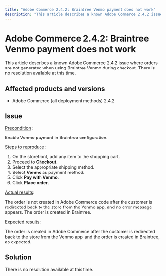 ```yaml
---
title: "Adobe Commerce 2.4.2: Braintree Venmo payment does not work"
description: "This article describes a known Adobe Commerce 2.4.2 issue where orders are not generated when using Braintree Venmo during checkout. There is no resolution available at this time."
---
```


# Adobe Commerce 2.4.2: Braintree Venmo payment does not work

This article describes a known Adobe Commerce 2.4.2 issue where orders are not generated when using Braintree Venmo during checkout. There is no resolution available at this time.

## Affected products and versions

* Adobe Commerce (all deployment methods) 2.4.2

## Issue

 <u>Precondition</u> :

Enable Venmo payment in Braintree configuration.

 <u>Steps to reproduce</u> :

1. On the storefront, add any item to the shopping cart.
1. Proceed to **Checkout**.
1. Select the appropriate shipping method.
1. Select **Venmo** as payment method.
1. Click **Pay with Venmo**.
1. Click **Place order**.

 <u>Actual results</u>:

 The order is not created in Adobe Commerce code after the customer is redirected back to the store from the Venmo app, and no error message appears. The order is created in Braintree.

 <u>Expected results</u>:

 The order is created in Adobe Commerce after the customer is redirected back to the store from the Venmo app, and the order is created in Braintree, as expected.

## Solution

There is no resolution available at this time. 

